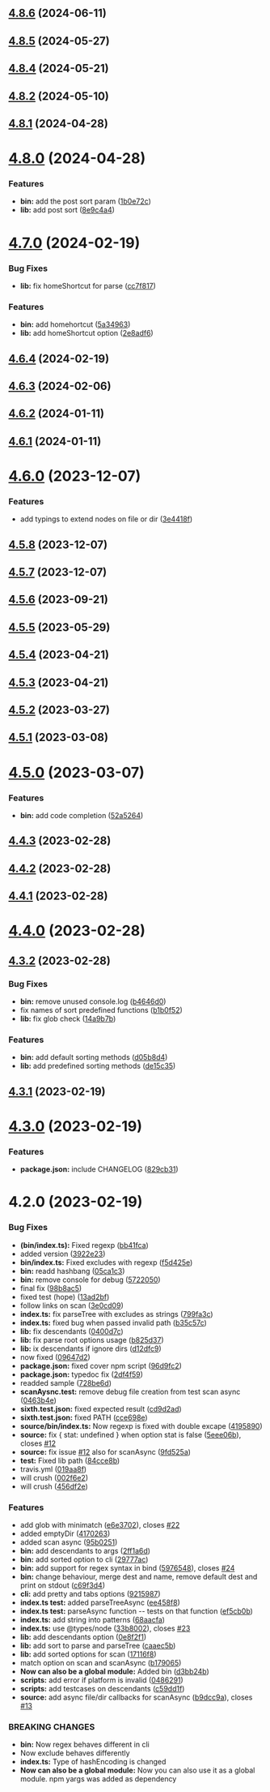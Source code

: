

## [4.8.6](https://github.com/euberdeveloper/dree/compare/4.8.5...4.8.6) (2024-06-11)

## [4.8.5](https://github.com/euberdeveloper/dree/compare/4.8.4...4.8.5) (2024-05-27)

## [4.8.4](https://github.com/euberdeveloper/dree/compare/4.8.2...4.8.4) (2024-05-21)

## [4.8.2](https://github.com/euberdeveloper/dree/compare/4.8.1...4.8.2) (2024-05-10)

## [4.8.1](https://github.com/euberdeveloper/dree/compare/4.8.0...4.8.1) (2024-04-28)

# [4.8.0](https://github.com/euberdeveloper/dree/compare/4.7.0...4.8.0) (2024-04-28)


### Features

* **bin:** add the post sort param ([1b0e72c](https://github.com/euberdeveloper/dree/commit/1b0e72c71956e6741eb0a5721a403a53112acdd2))
* **lib:** add post sort ([8e9c4a4](https://github.com/euberdeveloper/dree/commit/8e9c4a44b4129a21611aecbf0941513948a3f711))

# [4.7.0](https://github.com/euberdeveloper/dree/compare/4.6.4...4.7.0) (2024-02-19)


### Bug Fixes

* **lib:** fix homeShortcut for parse ([cc7f817](https://github.com/euberdeveloper/dree/commit/cc7f8178d426751d34f5a81705b568f2e36ca04a))


### Features

* **bin:** add homehortcut ([5a34963](https://github.com/euberdeveloper/dree/commit/5a349639fd81be9ad1a71ba6a2aa42646ce8cad1))
* **lib:** add homeShortcut option ([2e8adf6](https://github.com/euberdeveloper/dree/commit/2e8adf63adcf3ced978f8ead3e11f40b80c9b678))

## [4.6.4](https://github.com/euberdeveloper/dree/compare/4.6.3...4.6.4) (2024-02-19)

## [4.6.3](https://github.com/euberdeveloper/dree/compare/4.6.2...4.6.3) (2024-02-06)

## [4.6.2](https://github.com/euberdeveloper/dree/compare/4.6.1...4.6.2) (2024-01-11)

## [4.6.1](https://github.com/euberdeveloper/dree/compare/4.6.0...4.6.1) (2024-01-11)

# [4.6.0](https://github.com/euberdeveloper/dree/compare/4.5.8...4.6.0) (2023-12-07)


### Features

* add typings to extend nodes on file or dir ([3e4418f](https://github.com/euberdeveloper/dree/commit/3e4418fac0e86da6126cc19afc306b8ec6b22b20))

## [4.5.8](https://github.com/euberdeveloper/dree/compare/4.5.7...4.5.8) (2023-12-07)

## [4.5.7](https://github.com/euberdeveloper/dree/compare/4.5.6...4.5.7) (2023-12-07)

## [4.5.6](https://github.com/euberdeveloper/dree/compare/4.5.5...4.5.6) (2023-09-21)

## [4.5.5](https://github.com/euberdeveloper/dree/compare/4.5.4...4.5.5) (2023-05-29)

## [4.5.4](https://github.com/euberdeveloper/dree/compare/4.5.3...4.5.4) (2023-04-21)

## [4.5.3](https://github.com/euberdeveloper/dree/compare/4.5.2...4.5.3) (2023-04-21)

## [4.5.2](https://github.com/euberdeveloper/dree/compare/4.5.1...4.5.2) (2023-03-27)

## [4.5.1](https://github.com/euberdeveloper/dree/compare/4.5.0...4.5.1) (2023-03-08)

# [4.5.0](https://github.com/euberdeveloper/dree/compare/4.4.3...4.5.0) (2023-03-07)


### Features

* **bin:** add code completion ([52a5264](https://github.com/euberdeveloper/dree/commit/52a5264c90f4a1ddea805f2e930d4024dde968b1))

## [4.4.3](https://github.com/euberdeveloper/dree/compare/4.4.2...4.4.3) (2023-02-28)

## [4.4.2](https://github.com/euberdeveloper/dree/compare/4.4.1...4.4.2) (2023-02-28)

## [4.4.1](https://github.com/euberdeveloper/dree/compare/4.4.0...4.4.1) (2023-02-28)

# [4.4.0](https://github.com/euberdeveloper/dree/compare/4.3.2...4.4.0) (2023-02-28)



## [4.3.2](https://github.com/euberdeveloper/dree/compare/4.3.1...4.3.2) (2023-02-28)


### Bug Fixes

* **bin:** remove unused console.log ([b4646d0](https://github.com/euberdeveloper/dree/commit/b4646d0b933f6758f1ac8761066569a8817d840b))
* fix names of sort predefined functions ([b1b0f52](https://github.com/euberdeveloper/dree/commit/b1b0f528d6d0342602fefe53dfd78db2827b7301))
* **lib:** fix glob check ([14a9b7b](https://github.com/euberdeveloper/dree/commit/14a9b7b0c4205dcb4dae0a2e2b4518b9e9bc2753))


### Features

* **bin:** add default sorting methods ([d05b8d4](https://github.com/euberdeveloper/dree/commit/d05b8d485a9f2a98a7090c7877c7151c9d8e6c18))
* **lib:** add predefined sorting methods ([de15c35](https://github.com/euberdeveloper/dree/commit/de15c35ebdb6caf168f6be7274c719c7398618a7))



## [4.3.1](https://github.com/euberdeveloper/dree/compare/v4.3.0...v4.3.1) (2023-02-19)



# [4.3.0](https://github.com/euberdeveloper/dree/compare/v4.2.0...v4.3.0) (2023-02-19)


### Features

* **package.json:** include CHANGELOG ([829cb31](https://github.com/euberdeveloper/dree/commit/829cb319bb58c4af437bcfcfd46f94597f67bfd7))



# 4.2.0 (2023-02-19)


### Bug Fixes

* **(bin/index.ts):** Fixed regexp ([bb41fca](https://github.com/euberdeveloper/dree/commit/bb41fca7bbd4e929b24c516ecc0d581586903836))
* added version ([3922e23](https://github.com/euberdeveloper/dree/commit/3922e234de6e9541ed84babb40eb3e4587fcf82e))
* **bin/index.ts:** Fixed excludes with regexp ([f5d425e](https://github.com/euberdeveloper/dree/commit/f5d425eaca3f9beba0ac2d44e6d2e1f9e211bc60))
* **bin:** readd hashbang ([05ca1c3](https://github.com/euberdeveloper/dree/commit/05ca1c3bd767ee6b2f7aff77089f80c5a42e2c62))
* **bin:** remove console for debug ([5722050](https://github.com/euberdeveloper/dree/commit/572205070e37050ccc477ed4d8904e5f47d60db6))
* final fix ([98b8ac5](https://github.com/euberdeveloper/dree/commit/98b8ac5ddfa95cdb4265971fe7f400bf016a6a97))
* fixed test (hope) ([13ad2bf](https://github.com/euberdeveloper/dree/commit/13ad2bf5048ba826d9662979d449e333bc65b396))
* follow links on scan ([3e0cd09](https://github.com/euberdeveloper/dree/commit/3e0cd0922a530422d92631ba9b9c48fceabb1cc9))
* **index.ts:** fix parseTree with excludes as strings ([799fa3c](https://github.com/euberdeveloper/dree/commit/799fa3ccf227d0dd7ba99c6938a00660be3517be))
* **index.ts:** fixed bug when passed invalid path ([b35c57c](https://github.com/euberdeveloper/dree/commit/b35c57c57e6e41ad538d89d653ab133ac7fa4cc0))
* **lib:** fix descendants ([0400d7c](https://github.com/euberdeveloper/dree/commit/0400d7cf859b42261c29fd75ee5d0f9568fe48db))
* **lib:** fix parse root options usage ([b825d37](https://github.com/euberdeveloper/dree/commit/b825d370cd9630b802a188417bc44f49d093ab1c))
* **lib:** ix descendants if ignore dirs ([d12dfc9](https://github.com/euberdeveloper/dree/commit/d12dfc9133eba3156e68e2ac6ab0e6a9e4756aac))
* now fixed ([09647d2](https://github.com/euberdeveloper/dree/commit/09647d2c5611435721339b43fdb7c83dfbc44c71))
* **package.json:** fixed cover npm script ([96d9fc2](https://github.com/euberdeveloper/dree/commit/96d9fc20beb016432928f560c798f6f5ecacb8ef))
* **package.json:** typedoc fix ([2df4f59](https://github.com/euberdeveloper/dree/commit/2df4f59233045176563a0c7e50d64393a68bc171))
* readded sample ([728be6d](https://github.com/euberdeveloper/dree/commit/728be6da005e1759c917dead076bdc8b89685f34))
* **scanAysnc.test:** remove debug file creation from test scan async ([0463b4e](https://github.com/euberdeveloper/dree/commit/0463b4e36c3a6975731e5dd12005b341a6a6c71c))
* **sixth.test.json:** fixed expected result ([cd9d2ad](https://github.com/euberdeveloper/dree/commit/cd9d2ad1c212a4be98c214ec0d01174e210bc7f4))
* **sixth.test.json:** fixed PATH ([cce698e](https://github.com/euberdeveloper/dree/commit/cce698e30a06758e315b29e1ea078a57fc585cdd))
* **source/bin/index.ts:** Now regexp is fixed with double excape ([4195890](https://github.com/euberdeveloper/dree/commit/4195890d40f74e14ee4bd11becd7112068afdaf1))
* **source:** fix { stat: undefined } when option stat is false ([5eee06b](https://github.com/euberdeveloper/dree/commit/5eee06b63e9e0464b0690e0650d2a47b3f4d046e)), closes [#12](https://github.com/euberdeveloper/dree/issues/12)
* **source:** fix issue [#12](https://github.com/euberdeveloper/dree/issues/12) also for scanAsync ([9fd525a](https://github.com/euberdeveloper/dree/commit/9fd525aadfe138f88b1f15d394a8cfbf74814fbf))
* **test:** Fixed lib path ([84cce8b](https://github.com/euberdeveloper/dree/commit/84cce8b37e57f0bac22deb625676e3fc4451fa26))
* travis.yml ([019aa8f](https://github.com/euberdeveloper/dree/commit/019aa8f4b55494091d6206734ce3243c7391b350))
* will crush ([002f6e2](https://github.com/euberdeveloper/dree/commit/002f6e20103574034827376fe91959d1deb47fdf))
* will crush ([456df2e](https://github.com/euberdeveloper/dree/commit/456df2e75afb654a34a47c49b7a05b8473dc58ae))


### Features

* add glob with minimatch ([e6e3702](https://github.com/euberdeveloper/dree/commit/e6e3702993c5801e99baea3d00da19d4a1d6013b)), closes [#22](https://github.com/euberdeveloper/dree/issues/22)
* added emptyDir ([4170263](https://github.com/euberdeveloper/dree/commit/4170263e835f50532878b2b15643030dcb465a0e))
* added scan async ([95b0251](https://github.com/euberdeveloper/dree/commit/95b0251953750385c99c2aa9c72bccce00aacbf3))
* **bin:** add descendants to args ([2ff1a6d](https://github.com/euberdeveloper/dree/commit/2ff1a6db7c1c7bf5f01fb98ea353f24f440d19e0))
* **bin:** add sorted option to cli ([29777ac](https://github.com/euberdeveloper/dree/commit/29777ac0d6d006349821b212a2ff0a80569da328))
* **bin:** add support for regex syntax in bind ([5976548](https://github.com/euberdeveloper/dree/commit/5976548353fc23f44103cd4365af10662276c1c0)), closes [#24](https://github.com/euberdeveloper/dree/issues/24)
* **bin:** change behaviour, merge dest and name, remove default dest and print on stdout ([c69f3d4](https://github.com/euberdeveloper/dree/commit/c69f3d40c3a9b2eb9aa0a0ea219d2694075a3dcc))
* **cli:** add pretty and tabs options ([9215987](https://github.com/euberdeveloper/dree/commit/92159879b1ea6ab5400e12fb6d5b6eaf7229ef20))
* **index.ts test:** added parseTreeAsync ([ee458f8](https://github.com/euberdeveloper/dree/commit/ee458f8df09ca6c085d7aab646e80bf5940f6b5c))
* **index.ts test:** parseAsync function -- tests on that function ([ef5cb0b](https://github.com/euberdeveloper/dree/commit/ef5cb0b8f61d47c5706bc1bbc4688e59081205e1))
* **index.ts:** add string into patterns ([68aacfa](https://github.com/euberdeveloper/dree/commit/68aacfa8e26224b7a02b69e1513841ffcdeaa448))
* **index.ts:** use @types/node ([33b8002](https://github.com/euberdeveloper/dree/commit/33b80025c8aea1f58088ca57ad5bc6055685a58b)), closes [#23](https://github.com/euberdeveloper/dree/issues/23)
* **lib:** add descendants option ([0e8f2f1](https://github.com/euberdeveloper/dree/commit/0e8f2f1877e5bdb96c50089bf6d867865d92c827))
* **lib:** add sort to parse and parseTree ([caaec5b](https://github.com/euberdeveloper/dree/commit/caaec5b800d34216bc185b452ac849b10d60875c))
* **lib:** add sorted options for scan ([17116f8](https://github.com/euberdeveloper/dree/commit/17116f800416e362f1c7237e4526d54f8f7a4bb7))
* match option on scan and scanAsync ([b179065](https://github.com/euberdeveloper/dree/commit/b179065e7f5359cf48ddf567480d0669da424e06))
* **Now can also be a global module:** Added bin ([d3bb24b](https://github.com/euberdeveloper/dree/commit/d3bb24bebb82e9edbdc9d82f452c9b648a66cb05))
* **scripts:** add error if platform is invalid ([0486291](https://github.com/euberdeveloper/dree/commit/0486291e631cee0cb992d4a59c9744cbc81b9e2f))
* **scripts:** add testcases on descendants ([c59dd1f](https://github.com/euberdeveloper/dree/commit/c59dd1f91f9942b7f7507400402369e38b72063e))
* **source:** add async file/dir callbacks for scanAsync ([b9dcc9a](https://github.com/euberdeveloper/dree/commit/b9dcc9ad19ef6b538f8e2b561902a49c7eb30ec5)), closes [#13](https://github.com/euberdeveloper/dree/issues/13)


### BREAKING CHANGES

* **bin:** Now regex behaves different in cli
* Now exclude behaves differently
* **index.ts:** Type of hashEncoding is changed
* **Now can also be a global module:** Now you can also use it as a global module. npm yargs was added as dependency
